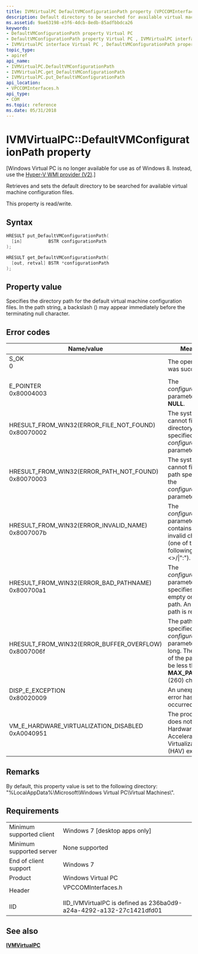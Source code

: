 ```yaml
---
title: IVMVirtualPC DefaultVMConfigurationPath property (VPCCOMInterfaces.h)
description: Default directory to be searched for available virtual machine configuration files.
ms.assetid: 9ae63198-e3f6-4dcb-8edb-85adfbbdca26
keywords:
- DefaultVMConfigurationPath property Virtual PC
- DefaultVMConfigurationPath property Virtual PC , IVMVirtualPC interface
- IVMVirtualPC interface Virtual PC , DefaultVMConfigurationPath property
topic_type:
- apiref
api_name:
- IVMVirtualPC.DefaultVMConfigurationPath
- IVMVirtualPC.get_DefaultVMConfigurationPath
- IVMVirtualPC.put_DefaultVMConfigurationPath
api_location:
- VPCCOMInterfaces.h
api_type:
- COM
ms.topic: reference
ms.date: 05/31/2018
---
```


# IVMVirtualPC::DefaultVMConfigurationPath property

\[Windows Virtual PC is no longer available for use as of Windows 8. Instead, use the [Hyper-V WMI provider (V2)](https://docs.microsoft.com/windows/desktop/HyperV_v2/windows-virtualization-portal).\]

Retrieves and sets the default directory to be searched for available virtual machine configuration files.

This property is read/write.

## Syntax


```C++
HRESULT put_DefaultVMConfigurationPath(
  [in]          BSTR configurationPath
);

HRESULT get_DefaultVMConfigurationPath(
  [out, retval] BSTR *configurationPath
);
```



## Property value

Specifies the directory path for the default virtual machine configuration files. In the path string, a backslash (\) may appear immediately before the terminating null character.

## Error codes



| Name/value                                                                                                                                                                               | Meaning                                                                                                                                                  |
|------------------------------------------------------------------------------------------------------------------------------------------------------------------------------------------|----------------------------------------------------------------------------------------------------------------------------------------------------------|
| <dl> <dt>S\_OK</dt> <dt>0</dt> </dl>                                                  | The operation was successful.<br/>                                                                                                                 |
| <dl> <dt>E\_POINTER</dt> <dt>0x80004003</dt> </dl>                                    | The *configurationPath* parameter is **NULL**.<br/>                                                                                                |
| <dl> <dt>HRESULT\_FROM\_WIN32(ERROR\_FILE\_NOT\_FOUND)</dt> <dt>0x80070002</dt> </dl> | The system cannot find the directory specified by the *configurationPath* parameter.<br/>                                                          |
| <dl> <dt>HRESULT\_FROM\_WIN32(ERROR\_PATH\_NOT\_FOUND)</dt> <dt>0x80070003</dt> </dl> | The system cannot find the path specified by the *configurationPath* parameter.<br/>                                                               |
| <dl> <dt>HRESULT\_FROM\_WIN32(ERROR\_INVALID\_NAME)</dt> <dt>0x8007007b</dt> </dl>    | The *configurationPath* parameter contains an invalid character (one of the following: "\*?<>/\|":").<br/>                                   |
| <dl> <dt>HRESULT\_FROM\_WIN32(ERROR\_BAD\_PATHNAME)</dt> <dt>0x800700a1</dt> </dl>    | The *configurationPath* parameter specifies an empty or relative path. An absolute path is required.<br/>                                          |
| <dl> <dt>HRESULT\_FROM\_WIN32(ERROR\_BUFFER\_OVERFLOW)</dt> <dt>0x8007006f</dt> </dl> | The path specified by the *configurationPath* parameter is too long. The length of the path must be less than **MAX\_PATH** (260) characters.<br/> |
| <dl> <dt>DISP\_E\_EXCEPTION</dt> <dt>0x80020009</dt> </dl>                            | An unexpected error has occurred.<br/>                                                                                                             |
| <dl> <dt>VM\_E\_HARDWARE\_VIRTUALIZATION\_DISABLED</dt> <dt>0xA0040951</dt> </dl>     | The processor does not support Hardware Accelerated Virtualization (HAV) extensions.<br/>                                                          |



## Remarks

By default, this property value is set to the following directory: "%LocalAppData%\\Microsoft\\Windows Virtual PC\\Virtual Machines\\".

## Requirements



|                                     |                                                                                               |
|-------------------------------------|-----------------------------------------------------------------------------------------------|
| Minimum supported client<br/> | Windows 7 \[desktop apps only\]<br/>                                                    |
| Minimum supported server<br/> | None supported<br/>                                                                     |
| End of client support<br/>    | Windows 7<br/>                                                                          |
| Product<br/>                  | Windows Virtual PC<br/>                                                                 |
| Header<br/>                   | <dl> <dt>VPCCOMInterfaces.h</dt> </dl> |
| IID<br/>                      | IID\_IVMVirtualPC is defined as 236ba0d9-a24a-4292-a132-27c1421dfd01<br/>               |



## See also

<dl> <dt>

[**IVMVirtualPC**](ivmvirtualpc.md)
</dt> </dl>

 

 





